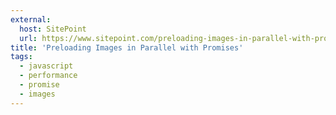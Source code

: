 ```yaml
---
external:
  host: SitePoint
  url: https://www.sitepoint.com/preloading-images-in-parallel-with-promises/
title: 'Preloading Images in Parallel with Promises'
tags:
  - javascript
  - performance
  - promise
  - images
---
```

